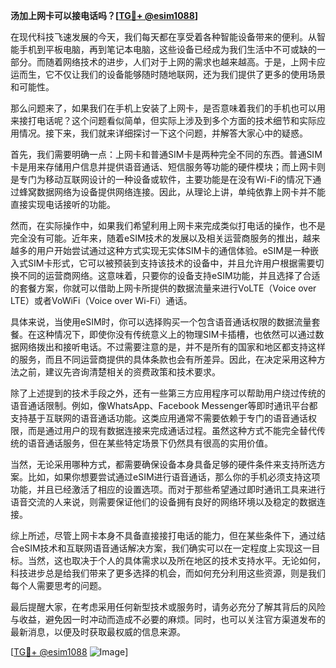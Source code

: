 **汤加上网卡可以接电话吗？[[TG💪+ @esim1088](https://t.me/s/esim1088)]**

在现代科技飞速发展的今天，我们每天都在享受着各种智能设备带来的便利。从智能手机到平板电脑，再到笔记本电脑，这些设备已经成为我们生活中不可或缺的一部分。而随着网络技术的进步，人们对于上网的需求也越来越高。于是，上网卡应运而生，它不仅让我们的设备能够随时随地联网，还为我们提供了更多的使用场景和可能性。

那么问题来了，如果我们在手机上安装了上网卡，是否意味着我们的手机也可以用来接打电话呢？这个问题看似简单，但实际上涉及到多个方面的技术细节和实际应用情况。接下来，我们就来详细探讨一下这个问题，并解答大家心中的疑惑。

首先，我们需要明确一点：上网卡和普通SIM卡是两种完全不同的东西。普通SIM卡是用来存储用户信息并提供语音通话、短信服务等功能的硬件模块；而上网卡则是专门为移动互联网设计的一种设备或软件，主要功能是在没有Wi-Fi的情况下通过蜂窝数据网络为设备提供网络连接。因此，从理论上讲，单纯依靠上网卡并不能直接实现电话接听的功能。

然而，在实际操作中，如果我们希望利用上网卡来完成类似打电话的操作，也不是完全没有可能。近年来，随着eSIM技术的发展以及相关运营商服务的推出，越来越多的用户开始尝试通过这种方式实现无实体SIM卡的通信体验。eSIM是一种嵌入式SIM卡形式，它可以被预装到支持该技术的设备中，并且允许用户根据需要切换不同的运营商网络。这意味着，只要你的设备支持eSIM功能，并且选择了合适的套餐方案，你就可以借助上网卡所提供的数据流量来进行VoLTE（Voice over LTE）或者VoWiFi（Voice over Wi-Fi）通话。

具体来说，当使用eSIM时，你可以选择购买一个包含语音通话权限的数据流量套餐。在这种情况下，即使你没有传统意义上的物理SIM卡插槽，也依然可以通过数据网络拨出和接听电话。不过需要注意的是，并不是所有的国家和地区都支持这样的服务，而且不同运营商提供的具体条款也会有所差异。因此，在决定采用这种方法之前，建议先咨询清楚相关的资费政策和技术要求。

除了上述提到的技术手段之外，还有一些第三方应用程序可以帮助用户绕过传统的语音通话限制。例如，像WhatsApp、Facebook Messenger等即时通讯平台都支持基于互联网的语音通话功能。这类应用通常不需要依赖于专门的语音通话权限，而是通过用户的现有数据连接来完成通话过程。虽然这种方式不能完全替代传统的语音通话服务，但在某些特定场景下仍然具有很高的实用价值。

当然，无论采用哪种方式，都需要确保设备本身具备足够的硬件条件来支持所选方案。比如，如果你想要尝试通过eSIM进行语音通话，那么你的手机必须支持这项功能，并且已经激活了相应的设置选项。而对于那些希望通过即时通讯工具来进行语音交流的人来说，则需要保证他们的设备拥有良好的网络环境以及稳定的数据连接。

综上所述，尽管上网卡本身不具备直接接打电话的能力，但在某些条件下，通过结合eSIM技术和互联网语音通话解决方案，我们确实可以在一定程度上实现这一目标。当然，这也取决于个人的具体需求以及所在地区的技术支持水平。无论如何，科技进步总是给我们带来了更多选择的机会，而如何充分利用这些资源，则是我们每个人需要思考的问题。

最后提醒大家，在考虑采用任何新型技术或服务时，请务必充分了解其背后的风险与收益，避免因一时冲动而造成不必要的麻烦。同时，也可以关注官方渠道发布的最新消息，以便及时获取最权威的信息来源。

[[TG💪+ @esim1088](https://t.me/s/esim1088) ![Image](https://i.postimg.cc/4NQfJmqS/Snipaste-2025-05-13-00-14-12.png)]